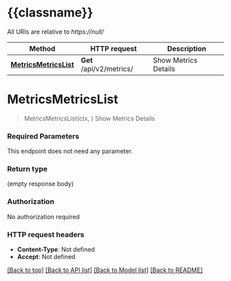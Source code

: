 # {{classname}}

All URIs are relative to *https://null/*

Method | HTTP request | Description
------------- | ------------- | -------------
[**MetricsMetricsList**](MetricsApi.md#MetricsMetricsList) | **Get** /api/v2/metrics/ | Show Metrics Details

# **MetricsMetricsList**
> MetricsMetricsList(ctx, )
Show Metrics Details

### Required Parameters
This endpoint does not need any parameter.

### Return type

 (empty response body)

### Authorization

No authorization required

### HTTP request headers

 - **Content-Type**: Not defined
 - **Accept**: Not defined

[[Back to top]](#) [[Back to API list]](../README.md#documentation-for-api-endpoints) [[Back to Model list]](../README.md#documentation-for-models) [[Back to README]](../README.md)

